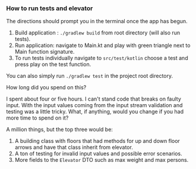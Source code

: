### How to run tests and elevator

The directions should prompt you in the terminal once the app has begun.


1. Build application : `./gradlew build` from root directory (will also run tests).
2. Run application: navigate to Main.kt and play with green triangle next to Main function signature.
3. To run tests individually navigate to `src/test/kotlin` choose a test and press play on the test function.

You can also simply run `./gradlew test` in the project root directory.

How long did you spend on this?

I spent about four or five hours. I can't stand code that breaks on faulty input. 
With the input values coming from the input stream validation and testing was a little tricky.
What, if anything, would you change if you had more time to spend on it?

A million things, but the top three would be:
1. A building class with floors that had methods for up and down floor arrows and have that class inherit from elevator.
2. A ton of testing for invalid input values and possible error scenarios. 
3. More fields to the `Elevator` DTO such as max weight and max persons.
